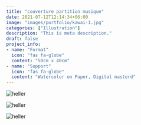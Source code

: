 ```yaml
---
title: "couverture partition musique"
date: 2021-07-12T12:14:34+06:00
image: "images/portfolio/kawai-1.jpg"
categories: ["Illustration"]
description: "This is meta description."
draft: false
project_info:
- name: "Format"
  icon: "fas fa-globe"
  content: "50cm x 40cm"
- name: "Support"
  icon: "fas fa-globe"
  content: "Watercolor on Paper, Digital masterd"
---
```


![heller](/images/portfolio/kawai-2.jpg)

![heller](/images/portfolio/kawai-3.jpg)

![heller](/images/portfolio/kawai-4.jpg)
